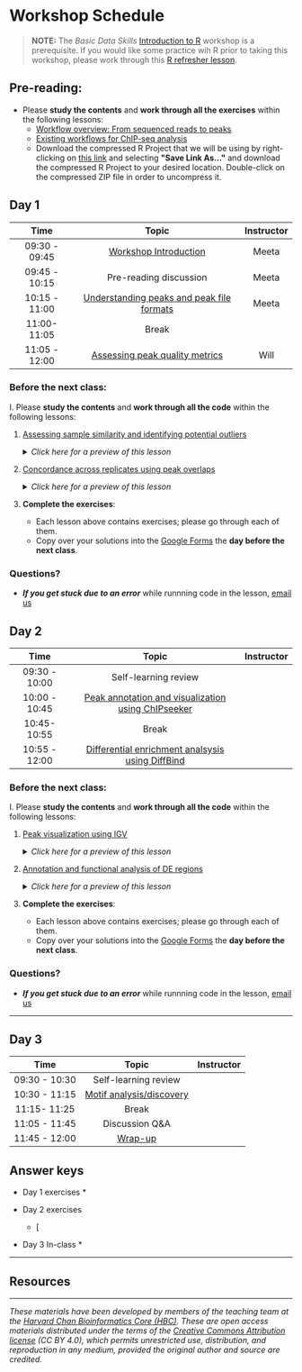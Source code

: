 # Workshop Schedule

> **NOTE:** The *Basic Data Skills* [Introduction to R](https://hbctraining.github.io/Intro-to-R-flipped/) workshop is a prerequisite. If you would like some practice wih R prior to taking this workshop, please work through this [R refresher lesson](https://hbctraining.github.io/DGE_workshop_salmon_online/lessons/R_refresher.html).


## Pre-reading:

* Please **study the contents** and **work through all the exercises** within the following lessons:
  * [Workflow overview: From sequenced reads to peaks](../lessons/00a_peak_calling_workflow_review.md)
  * [Existing workflows for ChIP-seq analysis](../lessons/00b_peak_calling_with_nfcore.md)
  * Download the compressed R Project that we will be using by right-clicking on [this link](https://www.dropbox.com/scl/fi/s9mxwd7ttqgjt040m6bm2/Peak_analysis.zip?rlkey=ceqbv4pyx59jxsoa0xoh9l6kb&st=q7rlclil&dl=1) and selecting **"Save Link As..."** and download the compressed R Project to your desired location. Double-click on the compressed ZIP file in order to uncompress it.
 
  
## Day 1

| Time |  Topic  | Instructor |
|:-----------:|:----------:|:--------:|
| 09:30 - 09:45 | [Workshop Introduction](../lectures/workshop_intro_slides.pdf) | Meeta |
| 09:45 - 10:15 | Pre-reading discussion | Meeta |
| 10:15 - 11:00 | [Understanding peaks and peak file formats](../lessons/01_Introduction_to_peak_files.md)  | Meeta |
| 11:00- 11:05 | Break|  |
| 11:05 - 12:00 | [Assessing peak quality metrics](../lessons/02a_peak_quality_metrics_assesment.md) | Will |


### Before the next class:

I. Please **study the contents** and **work through all the code** within the following lessons:
   1. [Assessing sample similarity and identifying potential outliers](../lessons/02b_sample_similarity.md)
      <details>
       <summary><i>Click here for a preview of this lesson</i></summary>
         <br>One step in the QC of samples is to see how samples compare to one another. Generally, we expect replicates from each sample group to be more similar to each other and dissimilar to replicates from a different sample group. Here, we use read density (counts across the genome) and peak signal data to check if it meets our expectations.<br><br>In this lesson you will:<br>
             - Create PCA plots and inter-sample correlation heatmaps<br>
             - Evaluat plots to identify potential outliers and other effects<br>
             - Create visualiations using signal data from peaks to identify proposed thresholds for downstream analysis<br><br>
        </details>
   

   2. [Concordance across replicates using peak overlaps](../lessons/03_peak_overlaps.md)
      <details>
       <summary><i>Click here for a preview of this lesson</i></summary>
         <br>A two sentence summary of the lesson.... <br><br>In this lesson, we will:<br>
             - Point 1<br>
             - Point 2<br><br>
        </details>
        

3. **Complete the exercises**:
   * Each lesson above contains exercises; please go through each of them.
   * Copy over your solutions into the [Google Forms]() the **day before the next class**.


### Questions?
* ***If you get stuck due to an error*** while runnning code in the lesson, [email us](mailto:hbctraining@hsph.harvard.edu) 

## Day 2

| Time |  Topic  | Instructor |
|:-----------:|:----------:|:--------:|
| 09:30 - 10:00 | Self-learning review |  |
| 10:00 - 10:45 | [Peak annotation and visualization using ChIPseeker](../lessons/04_peak_annotation_and_visualization.md)|  |
| 10:45- 10:55 | Break|  |
| 10:55 - 12:00 | [Differential enrichment analsysis using DiffBind](../lessons/06_diffbind_analysis.md) |  |


### Before the next class:

I. Please **study the contents** and **work through all the code** within the following lessons:
   1. [Peak visualization using IGV](05_peak_visualization_with_igv.md)
      <details>
       <summary><i>Click here for a preview of this lesson</i></summary>
         <br>A two sentence summary of the lesson.... <br><br>In this lesson, we will:<br>
             - Point 1<br>
             - Point 2<br><br>
        </details>
   

   2. [Annotation and functional analysis of DE regions](../lessons/07_DE_annotation_and_enrichment_analysis.md)
      <details>
       <summary><i>Click here for a preview of this lesson</i></summary>
         <br>A two sentence summary of the lesson.... <br><br>In this lesson, we will:<br>
             - Point 1<br>
             - Point 2<br><br>
        </details>
        
3. **Complete the exercises**:
   * Each lesson above contains exercises; please go through each of them.
   * Copy over your solutions into the [Google Forms]() the **day before the next class**.

### Questions?
* ***If you get stuck due to an error*** while runnning code in the lesson, [email us](mailto:hbctraining@hsph.harvard.edu) 

***

## Day 3

| Time |  Topic  | Instructor |
|:-----------:|:----------:|:--------:|
| 09:30 - 10:30 | Self-learning review |  |
| 10:30 - 11:15 | [Motif analysis/discovery]() |  |
| 11:15- 11:25 | Break|  |
| 11:05 - 11:45 | Discussion Q&A |  |
| 11:45 - 12:00 | [Wrap-up]() |  |


## Answer keys

* Day 1 exercises 
  * 

* Day 2 exercises 
  * [

* Day 3 In-class 
  * 

***

## Resources



***

*These materials have been developed by members of the teaching team at the [Harvard Chan Bioinformatics Core (HBC)](http://bioinformatics.sph.harvard.edu/). These are open access materials distributed under the terms of the [Creative Commons Attribution license](https://creativecommons.org/licenses/by/4.0/) (CC BY 4.0), which permits unrestricted use, distribution, and reproduction in any medium, provided the original author and source are credited.*
